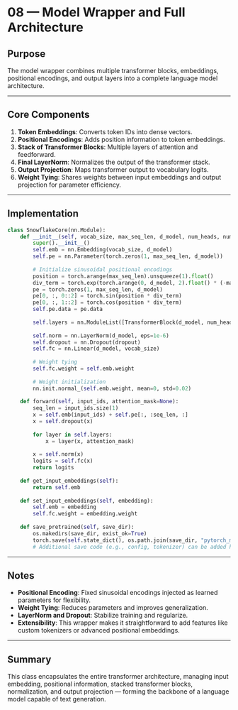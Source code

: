 # 08 — Model Wrapper and Full Architecture

## Purpose

The model wrapper combines multiple transformer blocks, embeddings, positional encodings, and output layers into a complete language model architecture.

---

## Core Components

1. **Token Embeddings**: Converts token IDs into dense vectors.
2. **Positional Encodings**: Adds position information to token embeddings.
3. **Stack of Transformer Blocks**: Multiple layers of attention and feedforward.
4. **Final LayerNorm**: Normalizes the output of the transformer stack.
5. **Output Projection**: Maps transformer output to vocabulary logits.
6. **Weight Tying**: Shares weights between input embeddings and output projection for parameter efficiency.

---

## Implementation

```python
class SnowflakeCore(nn.Module):
    def __init__(self, vocab_size, max_seq_len, d_model, num_heads, num_layers, ff_dim, dropout=0.1):
        super().__init__()
        self.emb = nn.Embedding(vocab_size, d_model)
        self.pe = nn.Parameter(torch.zeros(1, max_seq_len, d_model))
        
        # Initialize sinusoidal positional encodings
        position = torch.arange(max_seq_len).unsqueeze(1).float()
        div_term = torch.exp(torch.arange(0, d_model, 2).float() * (-math.log(10000.0) / d_model))
        pe = torch.zeros(1, max_seq_len, d_model)
        pe[0, :, 0::2] = torch.sin(position * div_term)
        pe[0, :, 1::2] = torch.cos(position * div_term)
        self.pe.data = pe.data
        
        self.layers = nn.ModuleList([TransformerBlock(d_model, num_heads, ff_dim, dropout) for _ in range(num_layers)])
        
        self.norm = nn.LayerNorm(d_model, eps=1e-6)
        self.dropout = nn.Dropout(dropout)
        self.fc = nn.Linear(d_model, vocab_size)
        
        # Weight tying
        self.fc.weight = self.emb.weight
        
        # Weight initialization
        nn.init.normal_(self.emb.weight, mean=0, std=0.02)
        
    def forward(self, input_ids, attention_mask=None):
        seq_len = input_ids.size(1)
        x = self.emb(input_ids) + self.pe[:, :seq_len, :]
        x = self.dropout(x)
        
        for layer in self.layers:
            x = layer(x, attention_mask)
        
        x = self.norm(x)
        logits = self.fc(x)
        return logits
    
    def get_input_embeddings(self):
        return self.emb
    
    def set_input_embeddings(self, embedding):
        self.emb = embedding
        self.fc.weight = embedding.weight
    
    def save_pretrained(self, save_dir):
        os.makedirs(save_dir, exist_ok=True)
        torch.save(self.state_dict(), os.path.join(save_dir, "pytorch_model.bin"))
        # Additional save code (e.g., config, tokenizer) can be added here
```

---

## Notes

* **Positional Encoding**: Fixed sinusoidal encodings injected as learned parameters for flexibility.
* **Weight Tying**: Reduces parameters and improves generalization.
* **LayerNorm and Dropout**: Stabilize training and regularize.
* **Extensibility**: This wrapper makes it straightforward to add features like custom tokenizers or advanced positional embeddings.

---

## Summary

This class encapsulates the entire transformer architecture, managing input embedding, positional information, stacked transformer blocks, normalization, and output projection — forming the backbone of a language model capable of text generation.
